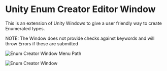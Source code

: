 # Unity Enum Creator Editor Window
 This is an extension of Unity Windows to give a user friendly way to create Enumerated types.

 NOTE: The Window does not provide checks against keywords and will throw Errors if these are submitted

![Enum Creator Window Menu Path](https://github.com/L1nkCC/Unity-Enum-Creator-Editor-Window/assets/93938878/66dbb344-c715-46a6-ade7-1b32678c0984)

![Enum Creator Window](https://github.com/L1nkCC/Unity-Enum-Creator-Editor-Window/assets/93938878/53bc6b15-deb3-4403-8563-03a864f2b7eb)

